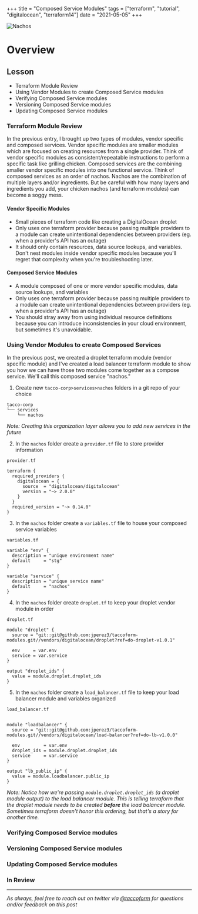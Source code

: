 +++
title =  "Composed Service Modules"
tags = ["terraform", "tutorial", "digitalocean", "terraform14"]
date = "2021-05-05"
+++


![Nachos](https://taccoform-blog.sfo2.digitaloceanspaces.com/static/post/tfm_p3/header.jpg)


# Overview


## Lesson

* Terraform Module Review
* Using Vendor Modules to create Composed Service modules
* Verifying Composed Service modules
* Versioning Composed Service modules
* Updating Composed Service modules

### Terraform Module Review

In the previous entry, I brought up two types of modules, vendor specific and composed services. Vendor specific modules are smaller modules which are focused on creating resources from a single provider. Think of vendor specific modules as consistent/repeatable instructions to perform a specific task like grilling chicken. Composed services are the combining smaller vendor specific modules into one functional service. Think of composed services as an order of nachos. Nachos are the combination of multiple layers and/or ingredients. But be careful with how many layers and ingredients you add, your chicken nachos (and terraform modules) can become a soggy mess. 

#### Vendor Specific Modules

* Small pieces of terraform code like creating a DigitalOcean droplet
* Only uses one terraform provider because passing multiple providers to a module can create unintentional dependencies between providers (eg. when a provider's API has an outage)
* It should only contain resources, data source lookups, and variables. Don't nest modules inside vendor specific modules because you'll regret that complexity when you're troubleshooting later.

#### Composed Service Modules

* A module composed of one or more vendor specific modules, data source lookups, and variables
* Only uses one terraform provider because passing multiple providers to a module can create unintentional dependencies between providers (eg. when a provider's API has an outage)
* You should stray away from using individual resource definitions because you can introduce inconsistencies in your cloud environment, but sometimes it's unavoidable.



### Using Vendor Modules to create Composed Services


In the previous post, we created a droplet terraform module (vendor specific module) and I've created a load balancer terraform module to show you how we can have those two modules come together as a compose service. We'll call this composed service "nachos." 

1. Create new `tacco-corp>services>nachos` folders in a git repo of your choice
```
tacco-corp
└── services
    └── nachos
```
_Note: Creating this organization layer allows you to add new services in the future_

2. In the `nachos` folder create a `provider.tf` file to store provider information

`provider.tf`
```hcl
terraform {
  required_providers {
    digitalocean = {
      source  = "digitalocean/digitalocean"
      version = "~> 2.0.0"
    }
  }
  required_version = "~> 0.14.0"
}
```

3. In the `nachos` folder create a `variables.tf` file to house your composed service variables

`variables.tf`
```hcl
variable "env" {
  description = "unique environment name"
  default     = "stg"
}

variable "service" {
  description = "unique service name"
  default     = "nachos"
}
```

4. In the `nachos` folder create `droplet.tf` to keep your droplet vendor module in order

`droplet.tf`
```hcl
module "droplet" {
  source = "git::git@github.com:jperez3/taccoform-modules.git//vendors/digitalocean/droplet?ref=do-droplet-v1.0.1"

  env     = var.env
  service = var.service
}

output "droplet_ids" {
  value = module.droplet.droplet_ids
}

```

5. In the `nachos` folder create a `load_balancer.tf` file to keep your load balancer module and variables organized

`load_balancer.tf`
```hcl

module "loadbalancer" {
  source = "git::git@github.com:jperez3/taccoform-modules.git//vendors/digitalocean/load-balancer?ref=do-lb-v1.0.0"

  env         = var.env
  droplet_ids = module.droplet.droplet_ids
  service     = var.service
}

output "lb_public_ip" {
  value = module.loadbalancer.public_ip
}

```
_Note: Notice how we're passing `module.droplet.droplet_ids` (a droplet module output) to the load balancer module. This is telling terraform that the droplet module needs to be created **before** the load balancer module. Sometimes terraform doesn't honor this ordering, but that's a story for another time._

### Verifying Composed Service modules


### Versioning Composed Service modules


### Updating Composed Service modules



### In Review



---
_As always, feel free to reach out on twitter via [@taccoform](https://twitter.com/taccoform) for questions and/or feedback on this post_
